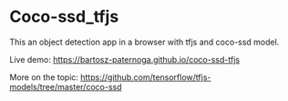 # Coco-ssd_tfjs
This an object detection app in a browser with tfjs and coco-ssd model.

Live demo:
https://bartosz-paternoga.github.io/coco-ssd-tfjs

More on the topic:
https://github.com/tensorflow/tfjs-models/tree/master/coco-ssd
